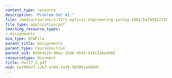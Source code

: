 ```yaml
---
content_type: resource
description: 'Problem Set #2.'
file: /media/courses/2-717j-optical-engineering-spring-2002/baf99d2712b7ac947a395039b1ad5847_hw717_2.pdf
file_type: application/pdf
learning_resource_types:
- Assignments
ocw_type: OCWFile
parent_title: Assignments
parent_type: CourseSection
parent_uid: 050bda1b-98ec-35d8-4545-91813abed903
resourcetype: Document
title: hw717_2.pdf
uid: baf99d27-12b7-ac94-7a39-5039b1ad5847
---
```


